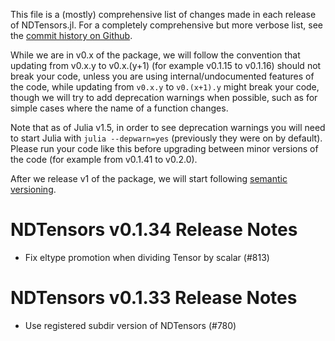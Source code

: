 This file is a (mostly) comprehensive list of changes made in each release of NDTensors.jl. For a completely comprehensive but more verbose list, see the [commit history on Github](https://github.com/ITensor/ITensors.jl/commits/main/NDTensors).

While we are in v0.x of the package, we will follow the convention that updating from v0.x.y to v0.x.(y+1) (for example v0.1.15 to v0.1.16) should not break your code, unless you are using internal/undocumented features of the code, while updating from `v0.x.y` to `v0.(x+1).y` might break your code, though we will try to add deprecation warnings when possible, such as for simple cases where the name of a function changes.

Note that as of Julia v1.5, in order to see deprecation warnings you will need to start Julia with `julia --depwarn=yes` (previously they were on by default). Please run your code like this before upgrading between minor versions of the code (for example from v0.1.41 to v0.2.0).

After we release v1 of the package, we will start following [semantic versioning](https://semver.org).

NDTensors v0.1.34 Release Notes
==============================

- Fix eltype promotion when dividing Tensor by scalar (#813)

NDTensors v0.1.33 Release Notes
==============================

- Use registered subdir version of NDTensors (#780)
